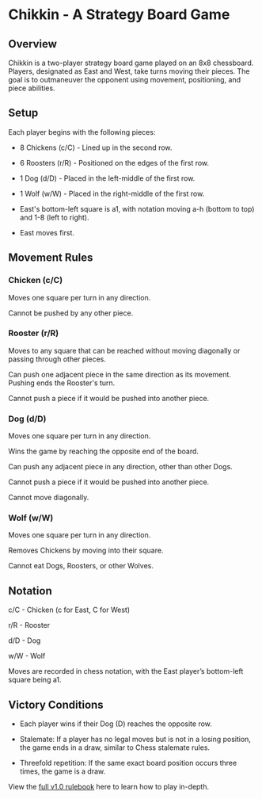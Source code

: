 # Chikkin - A Strategy Board Game

## Overview

Chikkin is a two-player strategy board game played on an 8x8 chessboard. Players, designated as East and West, take turns moving their pieces. The goal is to outmaneuver the opponent using movement, positioning, and piece abilities.

## Setup

Each player begins with the following pieces:

- 8 Chickens (c/C) - Lined up in the second row.

- 6 Roosters (r/R) - Positioned on the edges of the first row.

-  1 Dog (d/D) - Placed in the left-middle of the first row.

- 1 Wolf (w/W) - Placed in the right-middle of the first row.

- East's bottom-left square is a1, with notation moving a-h (bottom to top) and 1-8 (left to right).

- East moves first.

## Movement Rules

### Chicken (c/C)

Moves one square per turn in any direction.

Cannot be pushed by any other piece.

### Rooster (r/R)

Moves to any square that can be reached without moving diagonally or passing through other pieces.

Can push one adjacent piece in the same direction as its movement. Pushing ends the Rooster's turn.

Cannot push a piece if it would be pushed into another piece.

### Dog (d/D)

Moves one square per turn in any direction.

Wins the game by reaching the opposite end of the board.

Can push any adjacent piece in any direction, other than other Dogs.

Cannot push a piece if it would be pushed into another piece.

Cannot move diagonally.

### Wolf (w/W)

Moves one square per turn in any direction.

Removes Chickens by moving into their square.

Cannot eat Dogs, Roosters, or other Wolves.

## Notation

c/C - Chicken (c for East, C for West)

r/R - Rooster

d/D - Dog

w/W - Wolf

Moves are recorded in chess notation, with the East player’s bottom-left square being a1.

## Victory Conditions

- Each player wins if their Dog (D) reaches the opposite row.

- Stalemate: If a player has no legal moves but is not in a losing position, the game ends in a draw, similar to Chess stalemate rules.

- Threefold repetition: If the same exact board position occurs three times, the game is a draw.

View the [full v1.0 rulebook](RULEBOOK.1.0.md) here to learn how to play in-depth.
